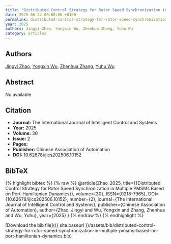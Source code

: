 ```yaml
---
title: "Distributed Control Strategy for Rotor Speed Synchronization in Multiple PMSMs Based on Port-Hamiltonian Dynamics"
date: 2025-06-24 00:00:00 +0100
permalink: distributed-control-strategy-for-rotor-speed-synchronization-in-multiple-pmsms-based-on-port-hamiltonian-dynamics
year: 2025
authors: Jingyi Zhao, Yongxin Wu, Zhenhua Zhang, Yuhu Wu
category: articles
---
```

 
## Authors
[Jingyi Zhao](authors/jingyi-zhao), [Yongxin Wu](authors/yongxin-wu), [Zhenhua Zhang](authors/zhenhua-zhang), [Yuhu Wu](authors/yuhu-wu)
 
## Abstract
No  available
 
## Citation
- **Journal:** The International Journal of Intelligent Control and Systems
- **Year:** 2025
- **Volume:** 30
- **Issue:** 2
- **Pages:** 
- **Publisher:** Chinese Association of Automation
- **DOI:** [10.62678/ijics202506.10152](https://doi.org/10.62678/ijics202506.10152)
 
## BibTeX
{% highlight bibtex %}
{% raw %}
@article{Zhao_2025,
  title={{Distributed Control Strategy for Rotor Speed Synchronization in Multiple PMSMs Based on Port-Hamiltonian Dynamics}},
  volume={30},
  ISSN={0218-7965},
  DOI={10.62678/ijics202506.10152},
  number={2},
  journal={The International Journal of Intelligent Control and Systems},
  publisher={Chinese Association of Automation},
  author={Zhao, Jingyi and Wu, Yongxin and Zhang, Zhenhua and Wu, Yuhu},
  year={2025}
}
{% endraw %}
{% endhighlight %}
 
[Download the bib file]({{ site.baseurl }}/assets/bib/distributed-control-strategy-for-rotor-speed-synchronization-in-multiple-pmsms-based-on-port-hamiltonian-dynamics.bib)
 
